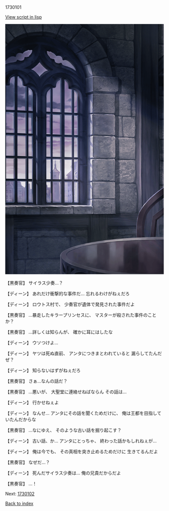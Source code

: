 1730101

[View script in lisp](../scripts/1730101.txt)

![church_room.png](../images/backgrounds/church_room.png)

【黒奏官】
サイラス少奏…？

【ディーン】
あれだけ衝撃的な事件だ…
忘れるわけがねぇだろ

【ディーン】
ロウトス村で、
少奏官が遺体で発見された事件だよ

【黒奏官】
…暴走したキラープリンセスに、
マスターが殺された事件のことか？

【黒奏官】
…詳しくは知らんが、
確かに耳にはしたな

【ディーン】
ウソつけよ…

【ディーン】
ヤツは死ぬ直前、
アンタにつきまとわれていると
漏らしてたんだぜ？

【ディーン】
知らないはずがねぇだろ

【黒奏官】
さぁ…なんの話だ？

【黒奏官】
…悪いが、
大聖堂に連絡せねばならん
その話は…

【ディーン】
行かせねぇよ

【ディーン】
なんせ…
アンタにその話を聞くためだけに、
俺は王都を目指していたんだからな

【黒奏官】
…なにゆえ、
そのような古い話を掘り起こす？

【ディーン】
古い話、か…
アンタにとっちゃ、
終わった話かもしれねぇが…

【ディーン】
俺は今でも、
その真相を突き止めるためだけに
生きてるんだよ

【黒奏官】
なぜだ…？

【ディーン】
死んだサイラス少奏は…
俺の兄貴だからだよ

【黒奏官】
…！


Next: [1730102](1730102.md)

[Back to index](index.md)
